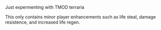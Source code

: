 Just expermenting with TMOD terraria

This only contains minor player enhancements such as life steal, damage resistence, and increased life regen.
